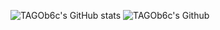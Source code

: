 ![TAGOb6c's GitHub stats](https://github-readme-stats.vercel.app/api?username=TAGOb6c&count_private=true&show_icons=true&theme=dark)
![TAGOb6c's Github ](https://github-readme-stats.vercel.app/api/top-langs/?username=hoge&layout=compact&theme=dracula)
